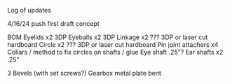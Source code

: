 Log of updates

4/16/24 push first draft concept



BOM
Eyelids x2 3DP
Eyeballs x2 3DP
Linkage x2 ??? 3DP or laser cut hardboard
Circle x2 ??? 3DP or laser cut hardboard
Pin joint attachers x4
Collars / method to fix circles on shafts / glue
Eye shaft .25"?
Ear shafts x2 .25"

3 Bevels (with set screws?)
Gearbox metal plate bent
